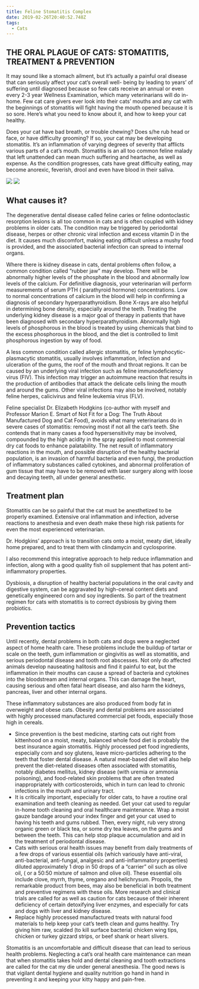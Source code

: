 ```yaml
---
title: Feline Stomatitis Complex
date: 2019-02-26T20:40:52.748Z
tags:
  - Cats
---
```

## THE ORAL PLAGUE OF CATS: STOMATITIS, TREATMENT & PREVENTION

It may sound like a stomach ailment, but it’s actually a painful oral disease that can seriously affect your cat’s overall well- being by leading to years’ of suffering until diagnosed because so few cats receive an annual or even every 2-3 year Wellness Examination, which many veterinarians will do in-home. Few cat care givers ever look into their cats’ mouths and any cat with the beginnings of stomatitis will fight having the mouth opened because it is so sore. Here’s what you need to know about it, and how to keep your cat healthy. 

Does your cat have bad breath, or trouble chewing? Does s/he rub head or face, or have difficulty grooming? If so, your cat may be developing stomatitis. It’s an inflammation of varying degrees of severity that afflicts various parts of a cat’s mouth. Stomatitis is an all too common feline malady that left unattended can mean much suffering and heartache, as well as expense. As the condition progresses, cats have great difficulty eating, may become anorexic, feverish, drool and even have blood in their saliva. 

![](/img/stomatitis-1.jpg)
![](/img/stomatitis-2.jpg)

## What causes it?

The degenerative dental disease called feline caries or feline odontoclastic resorption lesions is all too common in cats and is often coupled with kidney problems in older cats. The condition may be triggered by periodontal disease, herpes or other chronic viral infection and excess vitamin D in the diet. It causes much discomfort, making eating difficult unless a mushy food is provided, and the associated bacterial infection can spread to internal organs.

Where there is kidney disease in cats, dental problems often follow, a common condition called “rubber jaw” may develop. There will be abnormally higher levels of the phosphate in the blood and abnormally low levels of the calcium. For definitive diagnosis, your veterinarian will perform measurements of serum PTH ( parathyroid hormone)  concentrations. Low to normal concentrations of calcium in the blood will help in confirming a diagnosis of secondary hyperparathyroidism. Bone X-rays are also helpful in determining bone density, especially around the teeth. Treating the underlying kidney disease is a major goal of therapy in patients that have been diagnosed with secondary hyperparathyroidism. Abnormally high levels of phosphorous in the blood is treated by using chemicals that bind to the excess phosphorous in the blood, and the diet is controlled to limit phosphorous ingestion by way of food.

A less common condition called allergic stomatitis, or feline lymphocytic-plasmacytic stomatitis, usually involves inflammation, infection and ulceration of the gums, the roof of the mouth and throat regions. It can be caused by an underlying viral infection such as feline immunodeficiency virus (FIV). This infection may trigger an autoimmune reaction that results in the production of antibodies that attack the delicate cells lining the mouth and around the gums. Other viral infections may also be involved, notably feline herpes, calicivirus and feline leukemia virus (FLV).

Feline specialist Dr. Elizabeth Hodgkins (co-author with myself and Professor Marion E. Smart of Not Fit for a Dog: The Truth About Manufactured Dog and Cat Food), avoids what many veterinarians do in severe cases of stomatitis: removing most if not all the cat’s teeth. She contends that in many cases a food hypersensitivity may be involved, compounded by the high acidity in the spray applied to most commercial dry cat foods to enhance palatability. The net result of inflammatory reactions in the mouth, and possible disruption of the healthy bacterial population, is an invasion of harmful bacteria and even fungi, the production of inflammatory substances called cytokines, and abnormal proliferation of gum tissue that may have to be removed with laser surgery along with loose and decaying teeth, all under general anesthetic.

## Treatment plan

Stomatitis can be so painful that the cat must be anesthetized to be properly examined. Extensive oral inflammation and infection, adverse reactions to anesthesia and even death make these high risk patients for even the most experienced veterinarian.

Dr. Hodgkins’ approach is to transition cats onto a moist, meaty diet, ideally home prepared, and to treat them with clindamycin and cyclosporine.

I also recommend this integrative approach to help reduce inflammation and infection, along with a good quality fish oil supplement that has potent anti-inflammatory properties.

Dysbiosis, a disruption of healthy bacterial populations in the oral cavity and digestive system, can be aggravated by high-cereal content diets and genetically engineered corn and soy ingredients. So part of the treatment regimen for cats with stomatitis is to correct dysbiosis by giving them probiotics. 

## Prevention tactics

Until recently, dental problems in both cats and dogs were a neglected aspect of home health care. These problems include the buildup of tartar or scale on the teeth, gum inflammation or gingivitis as well as stomatitis, and serious periodontal disease and tooth root abscesses. Not only do affected animals develop nauseating halitosis and find it painful to eat, but the inflammation in their mouths can cause a spread of bacteria and cytokines into the bloodstream and internal organs. This can damage the heart, causing serious and often fatal heart disease, and also harm the kidneys, pancreas, liver and other internal organs.

These inflammatory substances are also produced from body fat in overweight and obese cats. Obesity and dental problems are associated with highly processed manufactured commercial pet foods, especially those high in cereals.

* Since prevention is the best medicine, starting cats out right from kittenhood on a moist, meaty, balanced whole food diet is probably the best insurance again stomatitis. Highly processed pet food ingredients, especially corn and soy glutens, leave micro-particles adhering to the teeth that foster dental disease. A natural meat-based diet will also help prevent the diet-related diseases often associated with stomatitis, notably diabetes mellitus, kidney disease (with uremia or ammonia poisoning), and food-related skin problems that are often treated inappropriately with corticosteroids, which in turn can lead to chronic infections in the mouth and urinary tract.
* It is critically important, especially for older cats, to have a routine oral examination and teeth cleaning as needed. Get your cat used to regular in-home tooth cleaning and oral healthcare maintenance. Wrap a moist gauze bandage around your index finger and get your cat used to having his teeth and gums rubbed. Then, every night, rub very strong organic green or black tea, or some dry tea leaves, on the gums and between the teeth. This can help stop plaque accumulation and aid in the treatment of periodontal disease. 
* Cats with serious oral health issues may benefit from daily treatments of a few drops of various essential oils (which variously have anti-viral, anti-bacterial, anti-fungal, analgesic and anti-inflammatory properties)  diluted approximately 1 drop in 50 drops of a “carrier” oil such as olive oil, ( or a 50:50 mixture of salmon and olive oil). These essential oils include clove, myrrh, thyme, oregano and helichrysum.  Propolis, the remarkable product from bees, may also be beneficial in both treatment and preventive regimens with these oils. More research and clinical trials are called for as well as caution for cats because of their inherent deficiency of certain detoxifying liver enzymes, and especially for cats and dogs with liver and kidney disease. 
* Replace highly processed manufactured treats with natural food materials to help keep your cat’s teeth clean and gums healthy. Try giving him raw, scalded (to kill surface bacteria) chicken wing tips, chicken or turkey gizzard strips, or beef shank or heart slivers.

Stomatitis is an uncomfortable and difficult disease that can lead to serious health problems. Neglecting a cat’s oral health care maintenance can mean that when stomatitis takes hold and dental cleaning and tooth extractions are called for the cat my die under general anesthesia. The good news is that vigilant dental hygiene and quality nutrition go hand in hand in preventing it and keeping your kitty happy and pain-free.
